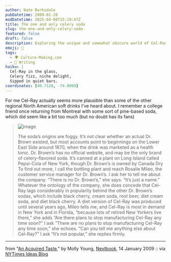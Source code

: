 ```yaml
---
author: Nate Barksdale
pubDatetime: 2009-01-20
modDatetime: 2025-04-08T15:19:47Z
title: The one and only celery soda
slug: the-one-and-only-celery-soda
featured: false
draft: false
description: Exploring the unique and somewhat obscure world of Cel-Ray soda, a celery-flavored drink with a rich, albeit foggy, history.
emoji: 🥒
tags:
  - 🌍 Culture-Making.com
  - 📝 Writing
haiku: |
  Cel-Ray in the glass,  
  Celery fizz, niche delight,  
  Sipped in quiet bars.
coordinates: [40.7128, -74.0060]
---
```


For me Cel-Ray actually seems more plausible than some of the other regional North American soft drinks I've heard about. I remember a college friend once returning from Montreal with some sort of pine-based soda, which did seem like a bit too much (but no doubt has its fans)

> ![image](http://culture-making.com/media/CelRay.jpg)
>
> The soda’s origins are foggy. It’s not clear whether an actual Dr. Brown existed, but most accounts point to beginnings on the Lower East Side around 1870, when the drink was marketed as a health tonic. Dr. Brown’s has no official website, and may be the only brand of celery-flavored soda. It’s canned at a plant on Long Island called Pepsi-Cola of New York, though Dr. Brown’s is owned by Canada Dry
> To find out more, I call the bottling plant and reach Rosalie Mileo, the customer service manager for Dr. Brown’s. I ask her to tell me about the company. “There is no Dr. Brown’s,” she says. “It’s just a name.”
> Whatever the ontology of the company, she does concede that Cel-Ray lags considerably in popularity behind the other Dr. Brown’s sodas, which include black cherry, cream soda, root beer, diet cream soda, and diet black cherry. A diet version of Cel-Ray was produced until several years ago, Mileo tells me, and Cel-Ray is most in demand in New York and in Florida, “because lots of retired New Yorkers live there,” she adds
> “Are there plans to stop manufacturing Cel-Ray any time soon?” I ask
> “There are no plans to stop manufacturing Cel-Ray any time soon,” she echoes.
> “Can you tell me anything else about Cel-Ray?” I ask
> “It’s not popular,” she replies firmly.

---

from "[An Acquired Taste](http://web.archive.org/web/20090525002451/http://www.nextbook.org:80/cultural/feature.html?id=2575)," by Molly Young, [Nextbook](http://web.archive.org/web/20090525002451/http://www.nextbook.org:80/cultural/feature.html?id=2575), 14 January 2009 :: via [NYTimes Ideas Blog](http://ideas.blogs.nytimes.com/2009/01/16/who-needs-cream-soda/)
